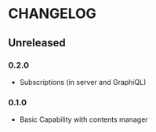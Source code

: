# CHANGELOG

## Unreleased

### 0.2.0

- Subscriptions (in server and GraphiQL)

### 0.1.0

- Basic Capability with contents manager
